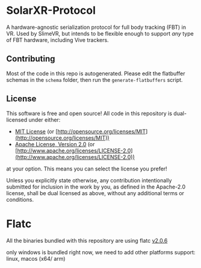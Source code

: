 # SolarXR-Protocol
A hardware-agnostic serialization protocol for full body tracking (FBT) in VR. Used by SlimeVR,
but intends to be flexible enough to support *any* type of FBT hardware, including Vive trackers.

## Contributing

Most of the code in this repo is autogenerated. Please edit the flatbuffer schemas in the `schema`
folder, then run the `generate-flatbuffers` script.

## License

This software is free and open source! All code in this repository is
dual-licensed under either:

* [MIT License](/LICENSE-MIT) (or
  [http://opensource.org/licenses/MIT](http://opensource.org/licenses/MIT))
* [Apache License, Version 2.0](/LICENSE-APACHE) (or
  [http://www.apache.org/licenses/LICENSE-2.0](http://www.apache.org/licenses/LICENSE-2.0))

at your option. This means you can select the license you prefer!

Unless you explicitly state otherwise, any contribution intentionally submitted
for inclusion in the work by you, as defined in the Apache-2.0 license, shall be
dual licensed as above, without any additional terms or conditions.


# Flatc

All the binaries bundled with this repository are using flatc [v2.0.6](https://github.com/google/flatbuffers/tree/v2.0.6)

only windows is bundled right now, we need to add other platforms support: linux, macos (x64/ arm)

